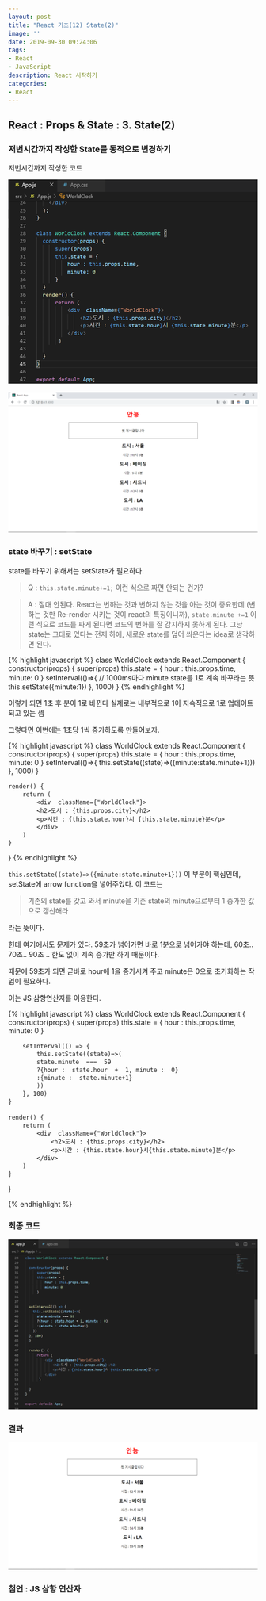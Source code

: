 ```yaml
---
layout: post
title: "React 기초(12) State(2)"
image: ''
date: 2019-09-30 09:24:06
tags: 
- React
- JavaScript
description: React 시작하기 
categories:
- React
---
```


## React : Props & State : 3. State(2)

### 저번시간까지 작성한 State를 동적으로 변경하기

저번시간까지 작성한 코드

![full code](/assets/img/react/3/3/classState.png)

![result](/assets/img/react/3/3/result.png)

### state 바꾸기 : setState

state를 바꾸기 위해서는 setState가 필요하다.

> Q : `this.state.minute+=1;` 이런 식으로 짜면 안되는 건가? 

> A : 절대 안된다. React는 변하는 것과 변하지 않는 것을 아는 것이 중요한데 (변하는 것만 Re-render 시키는 것이 react의 특징이니까), `state.minute +=1` 이런 식으로 코드를 짜게 된다면 코드의 변화를 잘 감지하지 못하게 된다.  그냥 state는 그대로 있다는 전제 하에, 새로운 state를 덮어 씌운다는 idea로 생각하면 된다.


{% highlight javascript %}
class  WorldClock  extends  React.Component {
    constructor(props) {
        super(props)
        this.state  = {
            hour :  this.props.time,
            minute:  0
        }
        setInterval(()=>{
            // 1000ms마다 minute state를 1로 계속 바꾸라는 뜻
            this.setState({minute:1})
        }, 1000)
}
{% endhighlight %}


이렇게 되면 1초 후 분이 1로 바뀐다
실제로는 내부적으로 1이 지속적으로 1로 업데이트 되고 있는 셈

그렇다면 이번에는 1초당 1씩 증가하도록 만들어보자.


{% highlight javascript %}
class  WorldClock  extends  React.Component {
    constructor(props) {
        super(props)
        this.state  = {
            hour :  this.props.time,
            minute:  0
        }
        setInterval(()=>{
            this.setState((state)=>({minute:state.minute+1}))
        }, 1000)
    }

    render() {
        return (
            <div  className={"WorldClock"}>
            <h2>도시 : {this.props.city}</h2>
            <p>시간 : {this.state.hour}시 {this.state.minute}분</p>
            </div>
        )
    }
}
{% endhighlight %}

`this.setState((state)=>({minute:state.minute+1}))` 이 부분이 핵심인데,
setState에 arrow function을 넣어주었다. 이 코드는

> 기존의 state를 갖고 와서 minute을 기존 state의 minute으로부터 1 증가한 값으로 갱신해라

라는 뜻이다.

헌데 여기에서도 문제가 있다.
59초가 넘어가면 바로 1분으로 넘어가야 하는데,
60초.. 70초.. 90초 .. 한도 없이 계속 증가만 하기 때문이다.

때문에 59초가 되면 곧바로 hour에 1을 증가시켜 주고 
minute은 0으로 초기화하는 작업이 필요하다.

이는 JS 삼항연산자를 이용한다.

{% highlight javascript %}
class  WorldClock  extends  React.Component {
    constructor(props) {
        super(props)
        this.state  = {
            hour :  this.props.time,
            minute:  0
        }
  
        setInterval(() => {
            this.setState((state)=>(
            state.minute  ===  59
            ?{hour :  state.hour  +  1, minute :  0}
            :{minute :  state.minute+1}
            ))
        }, 100)
    }

    render() {
        return (
            <div  className={"WorldClock"}>
                <h2>도시 : {this.props.city}</h2>
                <p>시간 : {this.state.hour}시{this.state.minute}분</p>
            </div>
        )
    }
}

{% endhighlight %}

### 최종 코드

![finalcode](/assets/img/react/3/4/code.png)


### 결과 

![result](/assets/img/react/3/4/result.png)

### 첨언 : JS 삼항 연산자